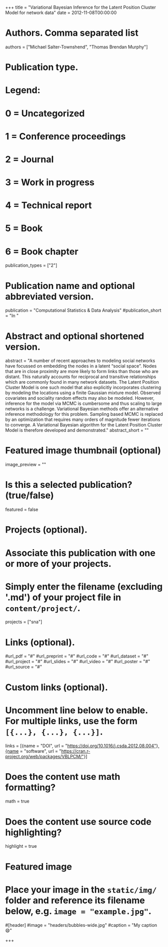 +++
title = "Variational Bayesian Inference for the Latent Position Cluster Model for network data"
date = 2012-11-08T00:00:00

# Authors. Comma separated list
authors = ["Michael Salter-Townshend", "Thomas Brendan Murphy"]

# Publication type.
# Legend:
# 0 = Uncategorized
# 1 = Conference proceedings
# 2 = Journal
# 3 = Work in progress
# 4 = Technical report
# 5 = Book
# 6 = Book chapter
publication_types = ["2"]

# Publication name and optional abbreviated version.
publication = "Computational Statistics & Data Analysis"
#publication_short = "In "

# Abstract and optional shortened version.
abstract = "A number of recent approaches to modeling social networks have focussed on embedding the nodes in a latent “social space”. Nodes that are in close proximity are more likely to form links than those who are distant. This naturally accounts for reciprocal and transitive relationships which are commonly found in many network datasets. The Latent Position Cluster Model is one such model that also explicitly incorporates clustering by modeling the locations using a finite Gaussian mixture model. Observed covariates and sociality random effects may also be modeled. However, inference for the model via MCMC is cumbersome and thus scaling to large networks is a challenge. Variational Bayesian methods offer an alternative inference methodology for this problem. Sampling based MCMC is replaced by an optimization that requires many orders of magnitude fewer iterations to converge. A Variational Bayesian algorithm for the Latent Position Cluster Model is therefore developed and demonstrated."
abstract_short = ""

# Featured image thumbnail (optional)
image_preview = ""

# Is this a selected publication? (true/false)
featured = false

# Projects (optional).
#   Associate this publication with one or more of your projects.
#   Simply enter the filename (excluding '.md') of your project file in `content/project/`.
projects = ["sna"]

# Links (optional).
#url_pdf = "#"
#url_preprint = "#"
#url_code = "#"
#url_dataset = "#"
#url_project = "#"
#url_slides = "#"
#url_video = "#"
#url_poster = "#"
#url_source = "#"

# Custom links (optional).
#   Uncomment line below to enable. For multiple links, use the form `[{...}, {...}, {...}]`.
links = [{name = "DOI", url = "https://doi.org/10.1016/j.csda.2012.08.004"},{name = "software", url = "https://cran.r-project.org/web/packages/VBLPCM/"}]

# Does the content use math formatting?
math = true

# Does the content use source code highlighting?
highlight = true

# Featured image
# Place your image in the `static/img/` folder and reference its filename below, e.g. `image = "example.jpg"`.
#[header]
#image = "headers/bubbles-wide.jpg"
#caption = "My caption :smile:"

+++

